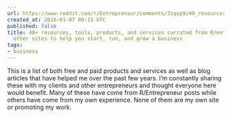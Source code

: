 ```yaml
---
url: https://www.reddit.com/r/Entrepreneur/comments/3zqsp9/40_resources_tools_products_and_services_currated/
created_at: 2016-01-07 00:15 UTC
published: false
title: 40+ resources, tools, products, and services currated from R/entrepreneur and
  other sites to help you start, run, and grow a business
tags:
- business
---
```


This is a list of both free and paid products and services as well as blog articles that have helped me over the past few years. I’m constantly sharing these with my clients and other entrepreneurs and thought everyone here would benefit.
Many of these have come from R/Entrepreneur posts while others have come from my own experience. None of them are my own site or promoting my work.
